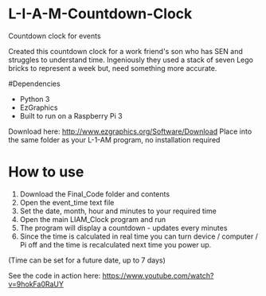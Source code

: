 # L-I-A-M-Countdown-Clock
Countdown clock for events

Created this countdown clock for a work friend's son who has SEN and struggles to understand time.  Ingeniously they used a stack of seven Lego bricks to represent a week but, need something more accurate.

#Dependencies
+ Python 3
+ EzGraphics
+ Built to run on a Raspberry Pi 3 

Download here: http://www.ezgraphics.org/Software/Download
Place into the same folder as your L-1-AM program, no installation required

# How to use
1. Download the Final_Code folder and contents
2. Open the event_time text file
3. Set the date, month, hour and minutes to your required time
4. Open the main LIAM_Clock program and run
5. The program will display a countdown - updates every minutes
6. Since the time is calculated in real time you can turn device / computer / Pi off and the time is recalculated next time you power up.

(Time can be set for a future date, up to 7 days)

See the code in action here: https://www.youtube.com/watch?v=9hokFa0RaUY

